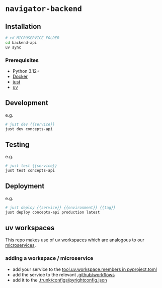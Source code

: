 # `navigator-backend`

## Installation

```bash
# cd MICROSERVICE_FOLDER
cd backend-api
uv sync
```

### Prerequisites

- Python 3.12+
- [Docker](https://www.docker.com/get-started/)
- [just](https://github.com/casey/just?tab=readme-ov-file#installation)
- [uv](<[https://](https://docs.astral.sh/uv/)>)

## Development

e.g.

```bash
# just dev {{service}}
just dev concepts-api
```

## Testing

e.g.

```bash
# just test {{service}}
just test concepts-api
```

## Deployment

e.g.

```bash
# just deploy {{service}} {{environment}} {{tag}}
just deploy concepts-api production latest
```

## uv workspaces

This repo makes use of [uv workspaces](https://docs.astral.sh/uv/concepts/projects/workspaces/)
which are analogous to our [microservices](https://martinfowler.com/articles/microservices.html).

### adding a workspace / microservice

- add your service to the [tool.uv.workspace.members in pyproject.toml](./pyproject.toml#L8)
- add the service to the relevant [.github/workflows](./.github/workflows/)
- add it to the [.trunk/configs/pyrightconfig.json](.trunk/configs/pyrightconfig.json)
